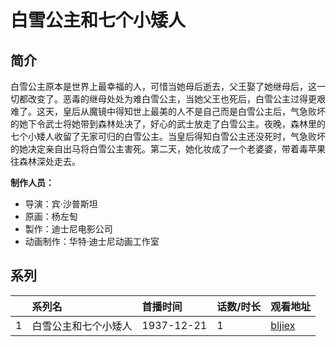 # 白雪公主和七个小矮人


## 简介

白雪公主原本是世界上最幸福的人，可惜当她母后逝去，父王娶了她继母后，这一切都改变了。恶毒的继母处处为难白雪公主，当她父王也死后，白雪公主过得更艰难了。这天，皇后从魔镜中得知世上最美的人不是自己而是白雪公主后，气急败坏的她下令武士将她带到森林处决了，好心的武士放走了白雪公主。夜晚，森林里的七个小矮人收留了无家可归的白雪公主。当皇后得知白雪公主还没死时，气急败坏的她决定亲自出马将白雪公主害死。第二天，她化妆成了一个老婆婆，带着毒苹果往森林深处走去。

**制作人员：**
- 导演：宾·沙普斯坦
- 原画：杨左匋
- 製作：迪士尼电影公司
- 动画制作：华特·迪士尼动画工作室



## 系列

|     |   系列名   |   首播时间  | 话数/时长  | 观看地址 |
|:---  |:------    |:----      |:---       |:---  |
| 1 | 白雪公主和七个小矮人 | 1937-12-21 | 1 | [bljiex](https://svip.bljiex.cc/?wd=白雪公主和七个小矮人)  |




